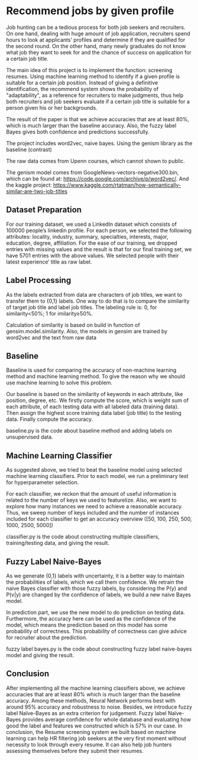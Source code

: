 # Recommend jobs by given profile
Job hunting can be a tedious process for both job seekers and recruiters. On one hand, dealing with huge amount of job application, recruiters spend hours to look at applicants’ profiles and determine if they are qualified for the second round. On the other hand, many newly graduates do not know what job they want to seek for and the chance of success on application for a certain job title. 

The main idea of this project is to implement the function: screening resumes. Using machine learning method to identify if a given profile is suitable for a certain job position. Instead of giving a definitive identification, the recommend system shows the probability of "adaptability", as a reference for recruiters to make judgments, thus help both recruiters and job seekers evaluate if a certain job title is suitable for a person given his or her backgrounds. 

The result of the paper is that we achieve accuracies that are at least 80%, which is much larger than the baseline accuracy. Also, the fuzzy label Bayes gives both confidence and predictions successfully.

The project includes word2vec, naive bayes. Using the genism library as the baseline (contrast)

The raw data comes from Upenn courses, which cannot shown to public.

The genism model comes from GoogleNews-vectors-negative300.bin, which can be found at: https://code.google.com/archive/p/word2vec/. 
And the kaggle project: https://www.kaggle.com/rtatman/how-semantically-similar-are-two-job-titles

## Dataset Preparation
For our training dataset, we used a LinkedIn dataset which consists of 100000 people’s linkedin profile. For each person, we selected the following attributes: locality, industry, summary, specialties, interests, major, education, degree, affiliation. For the ease of our training, we dropped entries with missing values and the result is that for our final training set, we have 5701 entries with the above values. We selected people with their latest experience’ title as raw label. 

## Label Processing
As the labels extracted from data are characters of job titles, we want to transfer them to {0,1} labels. One way to do that is to compare the similarity of target job title and label job titles. The labeling rule is: 0, for similarity<50%; 1 for imilarity≥50%.

Calculation of similarity is based on build in function of gensim.model.similarity. Also, the models in gensim are trained by word2vec and the text from raw data

## Baseline
Baseline is used for comparing the accuracy of non-machine learning method and machine learning method. To give the reason why we should use machine learning to solve this problem.

Our baseline is based on the similarity of keywords in each attribute, like position, degree, etc. We firstly compute the score, which is weight sum of each attribute, of each testing data with all labeled data (training data). Then assign the highest score training data label (job title) to the testing data. Finally compute the accuracy. 

baseline.py is the code about baseline method and adding labels on unsupervised data.

## Machine Learning Classifier
As suggested above, we tried to beat the baseline model using selected machine learning classifiers. Prior to each model, we run a preliminary test for hyperparameter selection. 

For each classifier, we reckon that the amount of useful information is related to the number of keys we used to featurelize. Also, we want to explore how many instances we need to achieve a reasonable accuracy. Thus, we sweep number of keys included and the number of instances included for each classifier to get an accuracy overview ([50, 100, 250, 500, 1000, 2500, 5000])

classifier.py is the code about constructing multiple classifiers, training/testing data, and giving the result. 

## Fuzzy Label Naive-Bayes
As we generate {0,1} labels with uncertainty, it is a better way to maintain the probabilities of labels, which we call them confidence. We retrain the naive Bayes classifier with those fuzzy labels, by considering the P(y) and P(v|y) are changed by the confidence of labels, we build a new naive Bayes model.

In prediction part, we use the new model to do prediction on testing data. Furthermore, the accuracy here can be used as the confidence of the model, which means the prediction based on this model has some probability of correctness. This probability of correctness can give advice for recruiter about the prediction.

fuzzy label bayes.py is the code about constructing fuzzy label naive-bayes model and giving the result.

## Conclusion
After implementing all the machine learning classifiers above, we achieve accuracies that are at least 80% which is much larger than the baseline accuracy. Among these methods, Neural Network performs best with around 95% accuracy and robustness to noise. Besides, we introduce fuzzy label Naïve-Bayes as an extra criterion for judgement. Fuzzy label Naïve-Bayes provides average confidence for whole database and evaluating how good the label and features we constructed which is 57% in our case. In conclusion, the Resume screening system we built based on machine learning can help HR filtering job seekers at the very first moment without necessity to look through every resume. It can also help job hunters assessing themselves before they submit their resumes.
